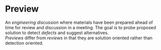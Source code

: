 # Preview


An *engineering discussion* where materials have been prepared ahead of
time for review and discussion in a meeting. The goal is to probe
proposed solution to detect *defects* and suggest alternatives.\
*Previews* differ from *reviews* in that they are solution oriented
rather than detection oriented.

